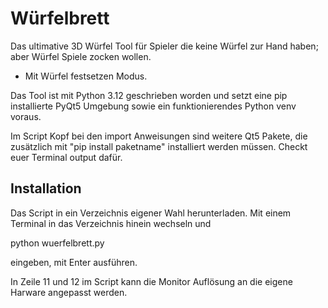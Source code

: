 # Würfelbrett
Das ultimative 3D Würfel Tool für Spieler die  keine Würfel zur Hand 
haben; aber Würfel Spiele zocken wollen.
- Mit Würfel festsetzen Modus.

Das Tool ist mit Python 3.12 geschrieben worden und setzt eine pip 
installierte PyQt5 Umgebung sowie ein funktionierendes Python venv 
voraus.

Im Script Kopf bei den import Anweisungen sind weitere Qt5 Pakete, 
die zusätzlich mit "pip install paketname" installiert werden müssen.
Checkt euer Terminal output dafür.

## Installation
Das Script in ein Verzeichnis eigener Wahl herunterladen. Mit einem 
Terminal in das Verzeichnis hinein wechseln und 

python wuerfelbrett.py

eingeben, mit Enter ausführen.

In Zeile 11 und 12 im Script kann die Monitor Auflösung an die eigene 
Harware angepasst werden.

